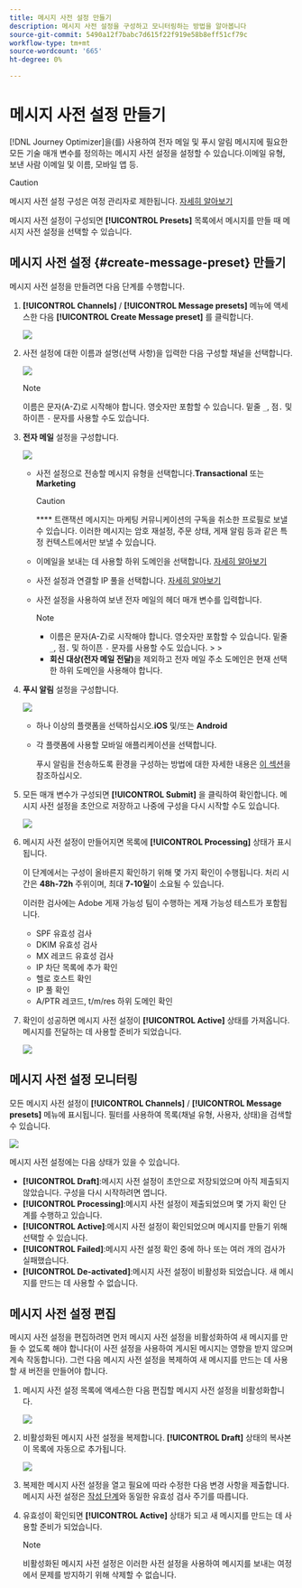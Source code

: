 ```yaml
---
title: 메시지 사전 설정 만들기
description: 메시지 사전 설정을 구성하고 모니터링하는 방법을 알아봅니다
source-git-commit: 5490a12f7babc7d615f22f919e58b8eff51cf79c
workflow-type: tm+mt
source-wordcount: '665'
ht-degree: 0%

---
```



# 메시지 사전 설정 만들기

[!DNL Journey Optimizer]을(를) 사용하여 전자 메일 및 푸시 알림 메시지에 필요한 모든 기술 매개 변수를 정의하는 메시지 사전 설정을 설정할 수 있습니다.이메일 유형, 보낸 사람 이메일 및 이름, 모바일 앱 등.

>[!CAUTION]
>
> 메시지 사전 설정 구성은 여정 관리자로 제한됩니다. [자세히 알아보기](../administration/ootb-product-profiles.md#journey-administrator)



메시지 사전 설정이 구성되면 **[!UICONTROL Presets]** 목록에서 메시지를 만들 때 메시지 사전 설정을 선택할 수 있습니다.

## 메시지 사전 설정 {#create-message-preset} 만들기

메시지 사전 설정을 만들려면 다음 단계를 수행합니다.

1. **[!UICONTROL Channels]** / **[!UICONTROL Message presets]** 메뉴에 액세스한 다음 **[!UICONTROL Create Message preset]** 를 클릭합니다.

   ![](../assets/preset-create.png)


1. 사전 설정에 대한 이름과 설명(선택 사항)을 입력한 다음 구성할 채널을 선택합니다.

   ![](../assets/preset-general.png)


   >[!NOTE]
   >
   > 이름은 문자(A-Z)로 시작해야 합니다. 영숫자만 포함할 수 있습니다. 밑줄 `_`, 점`.` 및 하이픈 `-` 문자를 사용할 수도 있습니다.

1. **전자 메일** 설정을 구성합니다.

   ![](../assets/preset-email.png)

   * 사전 설정으로 전송할 메시지 유형을 선택합니다.**Transactional** 또는 **Marketing**

      >[!CAUTION]
      >
      > **** 트랜잭션 메시지는 마케팅 커뮤니케이션의 구독을 취소한 프로필로 보낼 수 있습니다. 이러한 메시지는 암호 재설정, 주문 상태, 게재 알림 등과 같은 특정 컨텍스트에서만 보낼 수 있습니다.

   * 이메일을 보내는 데 사용할 하위 도메인을 선택합니다. [자세히 알아보기](about-subdomain-delegation.md)
   * 사전 설정과 연결할 IP 풀을 선택합니다. [자세히 알아보기](ip-pools.md)
   * 사전 설정을 사용하여 보낸 전자 메일의 헤더 매개 변수를 입력합니다.

      >[!NOTE]
      >
      > * 이름은 문자(A-Z)로 시작해야 합니다. 영숫자만 포함할 수 있습니다. 밑줄 `_`, 점`.` 및 하이픈 `-` 문자를 사용할 수도 있습니다.
         > 
         > 
      * **회신 대상(전자 메일 전달)**&#x200B;을 제외하고 전자 메일 주소 도메인은 현재 선택한 하위 도메인을 사용해야 합니다.



1. **푸시 알림** 설정을 구성합니다.

   ![](../assets/preset-push.png)

   * 하나 이상의 플랫폼을 선택하십시오.**iOS** 및/또는 **Android**

   * 각 플랫폼에 사용할 모바일 애플리케이션을 선택합니다.

      푸시 알림을 전송하도록 환경을 구성하는 방법에 대한 자세한 내용은 [이 섹션](../push-configuration.md)을 참조하십시오.

1. 모든 매개 변수가 구성되면 **[!UICONTROL Submit]** 을 클릭하여 확인합니다. 메시지 사전 설정을 초안으로 저장하고 나중에 구성을 다시 시작할 수도 있습니다.

   ![](../assets/preset-submit.png)

1. 메시지 사전 설정이 만들어지면 목록에 **[!UICONTROL Processing]** 상태가 표시됩니다.

   이 단계에서는 구성이 올바른지 확인하기 위해 몇 가지 확인이 수행됩니다. 처리 시간은 **48h-72h** 주위이며, 최대 **7-10일**&#x200B;이 소요될 수 있습니다.

   이러한 검사에는 Adobe 게재 가능성 팀이 수행하는 게재 가능성 테스트가 포함됩니다.


   * SPF 유효성 검사
   * DKIM 유효성 검사
   * MX 레코드 유효성 검사
   * IP 차단 목록에 추가 확인
   * 헬로 호스트 확인
   * IP 풀 확인
   * A/PTR 레코드, t/m/res 하위 도메인 확인


1. 확인이 성공하면 메시지 사전 설정이 **[!UICONTROL Active]** 상태를 가져옵니다. 메시지를 전달하는 데 사용할 준비가 되었습니다.

   <!-- later on, users will be notified in Pulse -->

   ![](../assets/preset-active.png)

## 메시지 사전 설정 모니터링

모든 메시지 사전 설정이 **[!UICONTROL Channels]** / **[!UICONTROL Message presets]** 메뉴에 표시됩니다. 필터를 사용하여 목록(채널 유형, 사용자, 상태)을 검색할 수 있습니다.

![](../assets/preset-filters.png)

메시지 사전 설정에는 다음 상태가 있을 수 있습니다.

* **[!UICONTROL Draft]**:메시지 사전 설정이 초안으로 저장되었으며 아직 제출되지 않았습니다. 구성을 다시 시작하려면 엽니다.
* **[!UICONTROL Processing]**:메시지 사전 설정이 제출되었으며 몇 가지 확인 단계를 수행하고 있습니다.
* **[!UICONTROL Active]**:메시지 사전 설정이 확인되었으며 메시지를 만들기 위해 선택할 수 있습니다.
* **[!UICONTROL Failed]**:메시지 사전 설정 확인 중에 하나 또는 여러 개의 검사가 실패했습니다.
* **[!UICONTROL De-activated]**:메시지 사전 설정이 비활성화 되었습니다. 새 메시지를 만드는 데 사용할 수 없습니다.

## 메시지 사전 설정 편집

메시지 사전 설정을 편집하려면 먼저 메시지 사전 설정을 비활성화하여 새 메시지를 만들 수 없도록 해야 합니다(이 사전 설정을 사용하여 게시된 메시지는 영향을 받지 않으며 계속 작동합니다). 그런 다음 메시지 사전 설정을 복제하여 새 메시지를 만드는 데 사용할 새 버전을 만들어야 합니다.

1. 메시지 사전 설정 목록에 액세스한 다음 편집할 메시지 사전 설정을 비활성화합니다.

   ![](../assets/preset-deactivate.png)

1. 비활성화된 메시지 사전 설정을 복제합니다. **[!UICONTROL Draft]** 상태의 복사본이 목록에 자동으로 추가됩니다.

   ![](../assets/preset-duplicated.png)

1. 복제한 메시지 사전 설정을 열고 필요에 따라 수정한 다음 변경 사항을 제출합니다. 메시지 사전 설정은 [작성 단계](#create-message-preset)와 동일한 유효성 검사 주기를 따릅니다.

1. 유효성이 확인되면 **[!UICONTROL Active]** 상태가 되고 새 메시지를 만드는 데 사용할 준비가 되었습니다.

   >[!NOTE]
   >
   >비활성화된 메시지 사전 설정은 이러한 사전 설정을 사용하여 메시지를 보내는 여정에서 문제를 방지하기 위해 삭제할 수 없습니다.

